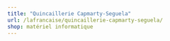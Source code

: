 ```yaml
---
title: "Quincaillerie Capmarty-Seguela"
url: /lafrancaise/quincaillerie-capmarty-seguela/
shop: matériel informatique
---
```


